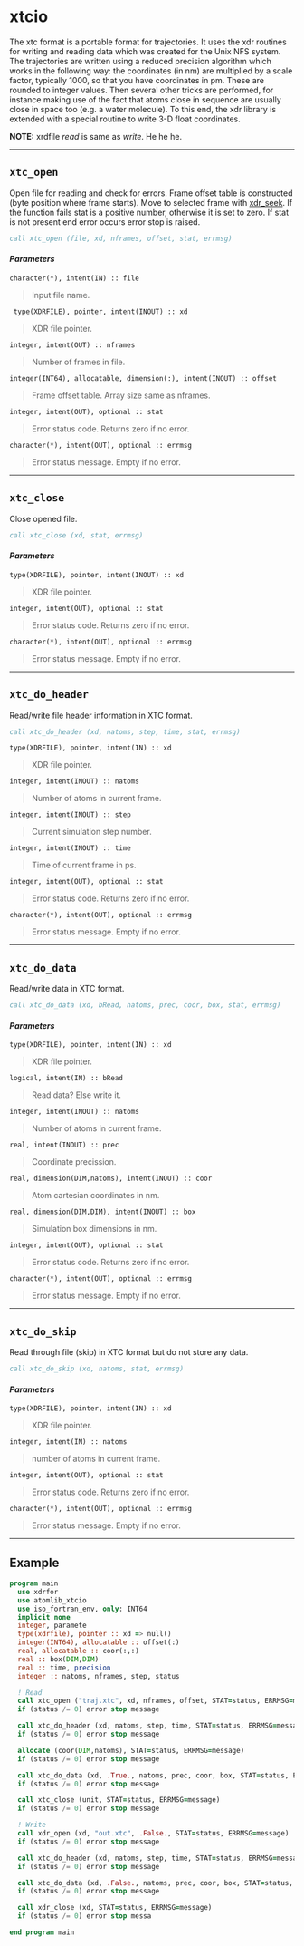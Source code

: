 # xtcio

The xtc format is a portable format for trajectories. It uses the xdr routines for writing and reading data which was created for the Unix NFS system. The trajectories are written using a reduced precision algorithm which works in the following way: the coordinates (in nm) are multiplied by a scale factor, typically 1000, so that you have coordinates in pm. These are rounded to integer values. Then several other tricks are performed, for instance making use of the fact that atoms close in sequence are usually close in space too (e.g. a water molecule). To this end, the xdr library is extended with a special routine to write 3-D float coordinates. 

**NOTE:** xrdfile *read* is same as *write*. He he he.

---------------------------------------------------------------------

## `xtc_open`
Open file for reading and check for errors. Frame offset table is constructed (byte position where frame starts). Move to selected frame with [xdr_seek](xdrfor.md#xdr_seek). If the function fails stat is a positive number, otherwise it is set to zero. If stat is not present end error occurs error stop is raised.
```fortran
call xtc_open (file, xd, nframes, offset, stat, errmsg)
```
#### *Parameters*
`character(*), intent(IN) :: file`
> Input file name.

` type(XDRFILE), pointer, intent(INOUT) :: xd`
> XDR file pointer.

`integer, intent(OUT) :: nframes`
> Number of frames in file.

`integer(INT64), allocatable, dimension(:), intent(INOUT) :: offset`
> Frame offset table. Array size same as nframes.

`integer, intent(OUT), optional :: stat`
> Error status code. Returns zero if no error.

`character(*), intent(OUT), optional :: errmsg`
> Error status message. Empty if no error.

---------------------------------------------------------------------

## `xtc_close`
Close opened file.
```fortran
call xtc_close (xd, stat, errmsg)
```
#### *Parameters*
`type(XDRFILE), pointer, intent(INOUT) :: xd`
> XDR file pointer.

`integer, intent(OUT), optional :: stat`
> Error status code. Returns zero if no error.

`character(*), intent(OUT), optional :: errmsg`
> Error status message. Empty if no error.

---------------------------------------------------------------------

## `xtc_do_header`
Read/write file header information in XTC format.
```fortran
call xtc_do_header (xd, natoms, step, time, stat, errmsg)
```
`type(XDRFILE), pointer, intent(IN) :: xd`
> XDR file pointer.

`integer, intent(INOUT) :: natoms`
> Number of atoms in current frame.

`integer, intent(INOUT) :: step`
> Current simulation step number.

`integer, intent(INOUT) :: time`
> Time of current frame in ps.

`integer, intent(OUT), optional :: stat`
> Error status code. Returns zero if no error.

`character(*), intent(OUT), optional :: errmsg`
> Error status message. Empty if no error.

---------------------------------------------------------------------

## `xtc_do_data`
Read/write data in XTC format.
```fortran
call xtc_do_data (xd, bRead, natoms, prec, coor, box, stat, errmsg)
```
#### *Parameters*
`type(XDRFILE), pointer, intent(IN) :: xd`
> XDR file pointer.

`logical, intent(IN) :: bRead`
> Read data? Else write it.

`integer, intent(INOUT) :: natoms`
> Number of atoms in current frame.

`real, intent(INOUT) :: prec`
> Coordinate precission.

`real, dimension(DIM,natoms), intent(INOUT) :: coor`
> Atom cartesian coordinates in nm.

`real, dimension(DIM,DIM), intent(INOUT) :: box`
> Simulation box dimensions in nm.

`integer, intent(OUT), optional :: stat`
> Error status code. Returns zero if no error.

`character(*), intent(OUT), optional :: errmsg`
> Error status message. Empty if no error.

---------------------------------------------------------------------

## `xtc_do_skip`
Read through file (skip) in XTC format but do not store any data.
```fortran
call xtc_do_skip (xd, natoms, stat, errmsg)
```
#### *Parameters*
`type(XDRFILE), pointer, intent(IN) :: xd`
> XDR file pointer.

`integer, intent(IN) :: natoms`
> number of atoms in current frame.

`integer, intent(OUT), optional :: stat`
> Error status code. Returns zero if no error.

`character(*), intent(OUT), optional :: errmsg`
> Error status message. Empty if no error.

---------------------------------------------------------------------

## Example
```fortran
program main
  use xdrfor
  use atomlib_xtcio
  use iso_fortran_env, only: INT64
  implicit none
  integer, paramete
  type(xdrfile), pointer :: xd => null()
  integer(INT64), allocatable :: offset(:)
  real, allocatable :: coor(:,:)
  real :: box(DIM,DIM)
  real :: time, precision
  integer :: natoms, nframes, step, status

  ! Read
  call xtc_open ("traj.xtc", xd, nframes, offset, STAT=status, ERRMSG=message)
  if (status /= 0) error stop message

  call xtc_do_header (xd, natoms, step, time, STAT=status, ERRMSG=message)
  if (status /= 0) error stop message

  allocate (coor(DIM,natoms), STAT=status, ERRMSG=message)
  if (status /= 0) error stop message

  call xtc_do_data (xd, .True., natoms, prec, coor, box, STAT=status, ERRMSG=message)
  if (status /= 0) error stop message

  call xtc_close (unit, STAT=status, ERRMSG=message)
  if (status /= 0) error stop message  

  ! Write
  call xdr_open (xd, "out.xtc", .False., STAT=status, ERRMSG=message)
  if (status /= 0) error stop message

  call xtc_do_header (xd, natoms, step, time, STAT=status, ERRMSG=message)
  if (status /= 0) error stop message

  call xtc_do_data (xd, .False., natoms, prec, coor, box, STAT=status, ERRMSG=message)
  if (status /= 0) error stop message

  call xdr_close (xd, STAT=status, ERRMSG=message)
  if (status /= 0) error stop messa

end program main
```

